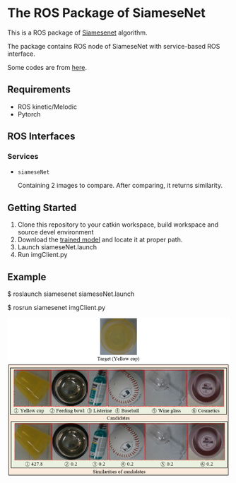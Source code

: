 # The ROS Package of SiameseNet

This is a ROS package of [Siamesenet](https://www.cs.cmu.edu/~rsalakhu/papers/oneshot1.pdf) algorithm.

The package contains ROS node of SiameseNet with service-based ROS interface.

Some codes are from [here](https://github.com/adambielski/siamese-triplet).

## Requirements
* ROS kinetic/Melodic
* Pytorch

## ROS Interfaces
 
### Services

* `siameseNet`

    Containing 2 images to compare. After comparing, it returns similarity.

## Getting Started

1. Clone this repository to your catkin workspace, build workspace and source devel environment 
2. Download the [trained model](https://koreaoffice-my.sharepoint.com/:u:/g/personal/jhj0630_korea_edu/Eedowb8mGyRDgFAJ3_a__JcB4WfatFdCVYlb7o2QyvNz7A?e=HYn5NO) and locate it at proper path.
3. Launch siameseNet.launch
4. Run imgClient.py

## Example

$ roslaunch siamesenet siameseNet.launch

$ rosrun siamesenet imgClient.py

![example1](doc/example.PNG)
